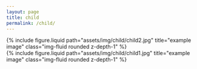 ```yaml
---
layout: page
title: child
permalink: /child/
---
```


<div class="row justify-content-sm-center">
  <div class="col-sm-8 mt-3 mt-md-0">
    {% include figure.liquid path="assets/img/child/child2.jpg" title="example image" class="img-fluid rounded z-depth-1" %}
  </div>
  <div class="col-sm-4 mt-3 mt-md-0">
    {% include figure.liquid path="assets/img/child/child1.jpg" title="example image" class="img-fluid rounded z-depth-1" %}
  </div>
</div>